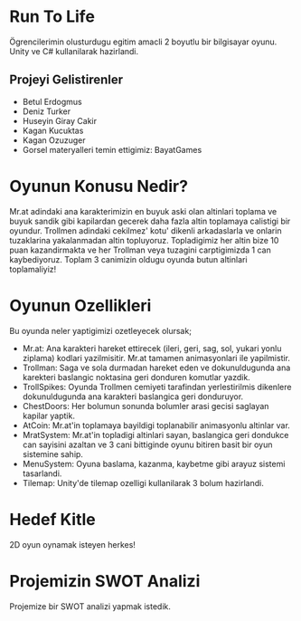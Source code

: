 # Run To Life
Ögrencilerimin olusturdugu egitim amacli 2 boyutlu bir bilgisayar oyunu. Unity ve C# kullanilarak hazirlandi.
## Projeyi Gelistirenler
+ Betul Erdogmus
+ Deniz Turker
+ Huseyin Giray Cakir
+ Kagan Kucuktas
+ Kagan Ozuzuger
+ Gorsel materyalleri temin ettigimiz: BayatGames
# Oyunun Konusu Nedir?
Mr.at adindaki ana karakterimizin en buyuk aski olan altinlari toplama ve buyuk sandik gibi kapilardan gecerek daha fazla altin toplamaya calistigi bir oyundur. Trollmen adindaki cekilmez' kotu' dikenli arkadaslarla ve onlarin tuzaklarina yakalanmadan altin topluyoruz. Topladigimiz her altin bize 10 puan kazandirmakta ve her Trollman veya tuzagini carptigimizda 1 can kaybediyoruz. Toplam 3 canimizin oldugu oyunda butun altinlari toplamaliyiz!
# Oyunun Ozellikleri
Bu oyunda neler yaptigimizi ozetleyecek olursak;
+ Mr.at: Ana karakteri hareket ettirecek (ileri, geri, sag, sol, yukari yonlu ziplama) kodlari yazilmisitir. Mr.at tamamen animasyonlari ile yapilmistir.
+ Trollman: Saga ve sola durmadan hareket eden ve dokunuldugunda ana karekteri baslangic noktasina geri donduren komutlar yazdik.
+ TrollSpikes: Oyunda Trollmen cemiyeti tarafindan yerlestirilmis dikenlere dokunuldugunda ana karakteri baslangica geri donduruyor.
+ ChestDoors: Her bolumun sonunda bolumler arasi gecisi saglayan kapilar yaptik.
+ AtCoin: Mr.at'in toplamaya bayildigi toplanabilir animasyonlu altinlar var.
+ MratSystem: Mr.at'in topladigi altinlari sayan, baslangica geri dondukce can sayisini azaltan ve 3 cani bittiginde oyunu bitiren basit bir oyun sistemine sahip.
+ MenuSystem: Oyuna baslama, kazanma, kaybetme gibi arayuz sistemi tasarlandi.
+ Tilemap: Unity'de tilemap ozelligi kullanilarak 3 bolum hazirlandi.
# Hedef Kitle
2D oyun oynamak isteyen herkes!
# Projemizin SWOT Analizi
Projemize bir SWOT analizi yapmak istedik.
